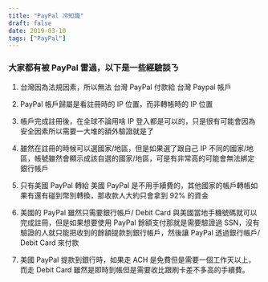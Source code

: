 ```yaml
---
title: "PayPal 冷知識"
draft: false
date: 2019-03-10
tags: ["PayPal"]
---
```



### 大家都有被 PayPal 雷過，以下是一些經驗談ㄋ

1. 台灣因為法規因素，所以無法 台灣 PayPal 付款給 台灣 Paypal 帳戶

2. PayPal 帳戶歸屬是看註冊時的 IP 位置，而非轉帳時的 IP 位置

3. 帳戶完成註冊後，在全球不論用啥 IP 登入都是可以的，只是很有可能會因為安全因素所以需要一大堆的額外驗證就是了

4. 雖然在註冊的時候可以選國家/地區，但是如果選了跟自己 IP 不同的國家/地區，帳號雖然會顯示成該自選的國家/地區，可是有非常高的可能會無法綁定銀行帳戶

5. 只有美國 PayPal 轉給 美國 PayPal 是不用手續費的，其他國家的帳戶轉帳如果有還有碰到幣別轉換，那收款人大約只會拿到 92% 的資金

6. 美國的 PayPal 雖然只需要銀行帳戶/ Debit Card 與美國當地手機號碼就可以完成註冊，但是如果想要使用 PayPal 餘額支付那就是需要驗證過 SSN，沒有驗證的人就只能把收到的餘額提款到銀行帳戶，然後讓 PayPal 透過銀行帳戶/ Debit Card 來付款

7. 美國 PayPal 提款到銀行時，如果走 ACH 是免費但是需要一個工作天以上，而走 Debit Card 雖然是即時到帳但是需要收比跟刷卡差不多高的手續費。

